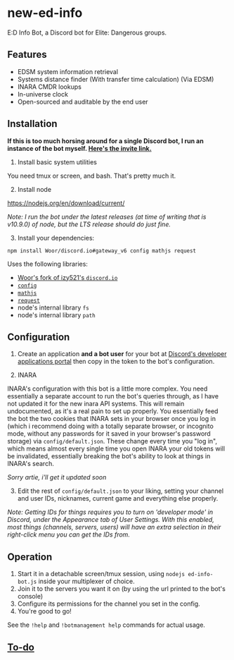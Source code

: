 # new-ed-info

E:D Info Bot, a Discord bot for Elite: Dangerous groups.

## Features

- EDSM system information retrieval
- Systems distance finder (With transfer time calculation) (Via EDSM)
- INARA CMDR lookups
- In-universe clock
- Open-sourced and auditable by the end user

## Installation

**If this is too much horsing around for a single Discord bot, I run an instance of the bot myself. [Here's the invite link.](<https://discordapp.com/oauth2/authorize?client_id=421397320907620362&scope=bot&permissions=104321088>)**

1. Install basic system utilities

You need tmux or screen, and bash. That's pretty much it.

2. Install node

https://nodejs.org/en/download/current/

*Note: I run the bot under the latest releases (at time of writing that is v10.9.0) of node, but the LTS release should do just fine.*

3. Install your dependencies:

```npm install Woor/discord.io#gateway_v6 config mathjs request```

Uses the following libraries:
- [Woor's fork of izy521's `discord.io`](<https://github.com/Woor/discord.io/tree/gateway_v6>)
- [`config`](<https://www.npmjs.com/package/config>)
- [`mathjs`](<https://www.npmjs.com/package/mathjs>)
- [`request`](<https://www.npmjs.com/package/request>)
- node's internal library `fs`
- node's internal library `path`

## Configuration

1. Create an application **and a bot user** for your bot at [Discord's developer applications portal](<https://discordapp.com/developers/applications/me>) then copy in the token to the bot's configuration.

2. INARA

INARA's configuration with this bot is a little more complex. You need essentially a separate account to run the bot's queries through, as I have not updated it for the new inara API systems. This will remain undocumented, as it's a real pain to set up properly. You essentially feed the bot the two cookies that INARA sets in your browser once you log in (which i recommend doing with a totally separate browser, or incognito mode, without any passwords for it saved in your browser's password storage) via `config/default.json`. These change every time you "log in", which means almost every single time you open INARA your old tokens will be invalidated, essentially breaking the bot's ability to look at things in INARA's search.

*Sorry artie, i'll get it updated soon*

3. Edit the rest of `config/default.json` to your liking, setting your channel and user IDs, nicknames, current game and everything else properly.

*Note: Getting IDs for things requires you to turn on 'developer mode' in Discord, under the Appearance tab of User Settings. With this enabled, most things (channels, servers, users) will have an extra selection in their right-click menu you can get the IDs from.*

## Operation
1. Start it in a detachable screen/tmux session, using `nodejs ed-info-bot.js` inside your multiplexer of choice.
2. Join it to the servers you want it on (by using the url printed to the bot's console)
5. Configure its permissions for the channel you set in the config.
3. You're good to go!

See the `!help` and `!botmanagement help` commands for actual usage.

## [To-do](<https://github.com/DJArghlex/new-ed-info/issues?q=label%3Aenhancement+>)


